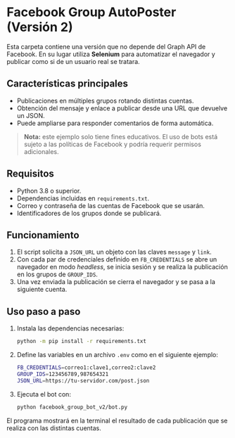 # Facebook Group AutoPoster (Versión 2)

Esta carpeta contiene una versión que no depende del Graph API de Facebook.
En su lugar utiliza **Selenium** para automatizar el navegador y publicar como
si de un usuario real se tratara.

## Características principales

- Publicaciones en múltiples grupos rotando distintas cuentas.
- Obtención del mensaje y enlace a publicar desde una URL que devuelve un JSON.
- Puede ampliarse para responder comentarios de forma automática.

> **Nota:** este ejemplo solo tiene fines educativos. El uso de bots está sujeto
> a las políticas de Facebook y podría requerir permisos adicionales.

## Requisitos

- Python 3.8 o superior.
- Dependencias incluidas en `requirements.txt`.
- Correo y contraseña de las cuentas de Facebook que se usarán.
- Identificadores de los grupos donde se publicará.

## Funcionamiento

1. El script solicita a `JSON_URL` un objeto con las claves `message` y `link`.
2. Con cada par de credenciales definido en `FB_CREDENTIALS` se abre un navegador
   en modo *headless*, se inicia sesión y se realiza la publicación en los grupos
   de `GROUP_IDS`.
3. Una vez enviada la publicación se cierra el navegador y se pasa a la siguiente
   cuenta.

## Uso paso a paso

1. Instala las dependencias necesarias:
   ```bash
   python -m pip install -r requirements.txt
   ```
2. Define las variables en un archivo `.env` como en el siguiente ejemplo:
   ```bash
   FB_CREDENTIALS=correo1:clave1,correo2:clave2
   GROUP_IDS=123456789,987654321
   JSON_URL=https://tu-servidor.com/post.json
   ```
3. Ejecuta el bot con:
   ```bash
   python facebook_group_bot_v2/bot.py
   ```

El programa mostrará en la terminal el resultado de cada publicación que se
realiza con las distintas cuentas.
